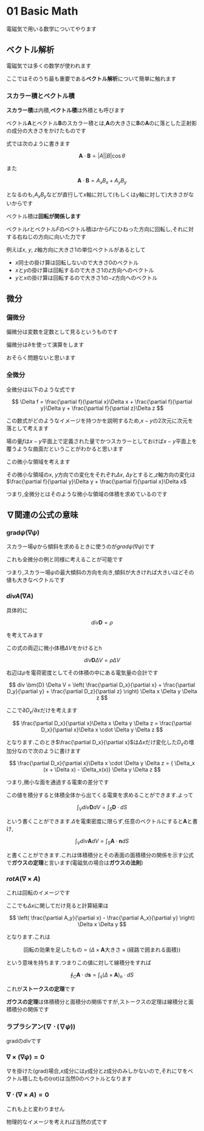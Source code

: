 # 01 Basic Math

電磁気で用いる数学についてやります

## ベクトル解析

電磁気では多くの数学が使われます

ここではそのうち最も重要である**ベクトル解析**について簡単に触れます

### スカラー積とベクトル積

**スカラー積**は内積,**ベクトル積**は外積とも呼びます

ベクトル$\bm{A}$とベクトル$\bm{B}$のスカラー積とは,$\bm{A}$の大きさに$\bm{B}$の$\bm{A}$のに落とした正射影の成分の大きさをかけたものです

式では次のように書きます

$$
\bm{A} \cdot \bm{B} = |A||B|\cos\theta
$$

また

$$
\bm{A} \cdot \bm{B} = A_x B_x + A_y B_y
$$

となるのも,$A_x B_y$などが直行して$x$軸に対して(もしくはy軸に対して)大きさがないからです

ベクトル積は**回転が関係します**

ベクトル$r$とベクトル$F$のベクトル積は$r$から$F$にひねった方向に回転し,それに対する右ねじの方向に向いた力です

例えば$x$, $y$, $z$軸方向に大きさ1の単位ベクトルがあるとして

- $x$同士の掛け算は回転しないので大きさ$0$のベクトル
- $x$と$y$の掛け算は回転するので大きさ$1$の$z$方向へのベクトル
- $y$と$x$の掛け算は回転するので大きさ$1$の$-z$方向へのベクトル

## 微分

### 偏微分

偏微分は変数を定数として見るというものです

偏微分は$\partial$を使って演算をします

おそらく問題ないと思います

### 全微分

全微分は以下のような式です

$$
\Delta f = \frac{\partial f}{\partial x}\Delta x + \frac{\partial f}{\partial y}\Delta y + \frac{\partial f}{\partial z}\Delta z
$$

この数式がどのようなイメージを持つかを説明するため,$x-y$の2次元に次元を落として考えます

場の量$f$は$x-y$平面上で定義された量でかつスカラーとしておけば$x-y$平面上を覆うような曲面だということがわかると思います

この微小な領域を考えます

その微小な領域の$x$, $y$方向での変化をそれぞれ$\Delta x$, $\Delta y$とすると,$z$軸方向の変化は$\frac{\partial f}{\partial y}\Delta y + \frac{\partial f}{\partial x}\Delta x$

つまり,全微分とはそのような微小な領域の体積を求めているのです

## $\nabla$関連の公式の意味

### grad$\psi$($\nabla \psi$)

スカラー場$\psi$から傾斜を求めるときに使うのが$grad \psi$($\nabla \psi$)です

これも全微分の例と同様に考えることが可能です

つまり,スカラー場$\psi$の最大傾斜の方向を向き,傾斜が大きければ大きいほどその値も大きなベクトルです

### $div A$($\nabla A$)

具体的に

$$
div \bm{D} = \rho
$$

を考えてみます

この式の両辺に微小体積$\Delta V$をかけるとh

$$
div \bm{D} \Delta V = \rho \Delta V
$$

右辺は$\rho$を電荷密度としてその体積の中にある電気量の合計です

$$
div \bm{D} \Delta V = \left( \frac{\partial D_x}{\partial x} + \frac{\partial D_y}{\partial y} + \frac{\partial D_z}{\partial z} \right) \Delta x \Delta y \Delta z
$$

ここで$\partial D_x / \partial x$だけを考えます

$$
\frac{\partial D_x}{\partial x}\Delta x \Delta y \Delta z = \frac{\partial D_x}{\partial x}\Delta x \cdot \Delta y \Delta z
$$

となります.このとき$\frac{\partial D_x}{\partial x}$は$\Delta x$だけ変化した$D_x$の増加分なので次のように書けます

$$
\frac{\partial D_x}{\partial x}\Delta x \cdot \Delta y \Delta z = { \Delta_x (x + \Delta x) - \Delta_x(x)} \Delta y \Delta z
$$

つまり,微小な面を通過する電束の差分です

この値を積分すると体積全体から出てくる電束を求めることができます.よって

$$
\int_V div \bm{D} dV = \int_S \bm{D} \cdot dS
$$

という書くことができます.$\Delta$を電束密度に限らず,任意のベクトルにすると$\bm{A}$と書け,

$$
\int_V div \bm{A} dV = \int_S \bm{A} \cdot \bm{n} dS
$$

と書くことができます.これは体積積分とその表面の面積積分の関係を示す公式で**ガウスの定理**と言います(電磁気の場合は**ガウスの法則**)

### $rot A$($\nabla \times A$)

これは回転のイメージです

ここでも$\Delta x$に関してだけ見ると計算結果は

$$
\left( \frac{\partial A_y}{\partial x} - \frac{\partial A_x}{\partial y} \right) \Delta x \Delta y
$$

となります.これは

$$
\text{回転の効果を足したもの} = (\Delta \times \bm{A}\text{大きさ} \times (\text{経路で囲まれる面積}))
$$

という意味を持ちます.つまりこの値に対して線積分をすれば

$$
\oint_C \bm{A} \cdot d\bm{s} = \int_s (\Delta \times \bm{A})_n \cdot dS
$$

これが**ストークスの定理**です

**ガウスの定理**は体積積分と面積分の関係ですが,ストークスの定理は線積分と面積積分の関係です

### ラプラシアン($\nabla \cdot (\nabla \psi )$)

gradの$div$です

### $\nabla \times (\nabla \psi) = 0$

$\nabla$を掛けた(grad)場合,$x$成分には$y$成分と$z$成分のみしかないので,それに$\nabla$をベクトル積したもの(rot)は当然$0$のベクトルとなります

### $\nabla \cdot (\nabla \times A) = 0$

これも上と変わりません

物理的なイメージを考えれば当然の式です

